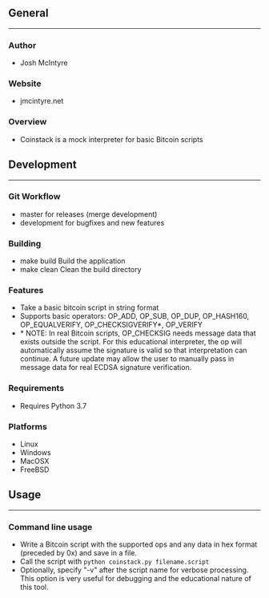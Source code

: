 ## General
____________

### Author
* Josh McIntyre

### Website
* jmcintyre.net

### Overview
* Coinstack is a mock interpreter for basic Bitcoin scripts

## Development
________________

### Git Workflow
* master for releases (merge development)
* development for bugfixes and new features

### Building
* make build
Build the application
* make clean
Clean the build directory

### Features
* Take a basic bitcoin script in string format
* Supports basic operators: OP_ADD, OP_SUB, OP_DUP, OP_HASH160, OP_EQUALVERIFY, OP_CHECKSIGVERIFY*, OP_VERIFY
* \* NOTE: In real Bitcoin scripts, OP_CHECKSIG needs message data that exists outside the script. 
For this educational interpreter, the op will automatically assume the signature is valid so that interpretation can continue.
A future update may allow the user to manually pass in message data for real ECDSA signature verification.

### Requirements
* Requires Python 3.7

### Platforms
* Linux
* Windows
* MacOSX
* FreeBSD

## Usage
____________

### Command line usage
* Write a Bitcoin script with the supported ops and any data in hex format (preceded by 0x) and save in a file.
* Call the script with `python coinstack.py filename.script`
* Optionally, specify "-v" after the script name for verbose processing. This option is very useful for debugging and the educational nature of this tool.
